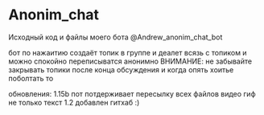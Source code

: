 # Anonim_chat
Исходный код и файлы моего бота @Andrew_anonim_chat_bot

бот по нажаитию создаёт топик в группе и деалет всязь с топиком и можно спокойно переписыватся анонимно 
ВНИМАНИЕ: не забывайте закрывать топики после конца обсуждения и когда опять хоитье поболтать то 

обновления:
1.15b пот потдерживает пересылку всех файлов видео гиф не только текст
1.2 добавлен гитхаб :)
